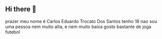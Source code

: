 ## Hi there 👋

prazer meu nome é Carlos Eduardo Trocato Dos Santos
tenho 18
nao sou uma pessoa nem muito alta, e nem muito baixa
gosto bastante de joga futebol
